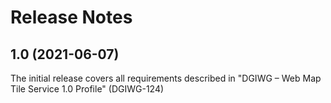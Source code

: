 
# Release Notes


## 1.0 (2021-06-07)
The initial release covers all requirements described in "DGIWG – Web Map Tile Service 1.0 Profile" (DGIWG-124)
